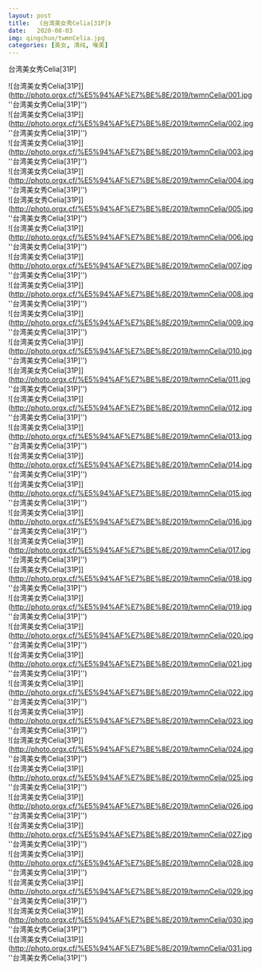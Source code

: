 ```yaml
---
layout: post
title:  《台湾美女秀Celia[31P]》
date:   2020-08-03
img: qingchun/twmnCelia.jpg
categories: [美女, 清纯, 唯美]
---
```


台湾美女秀Celia[31P]

![台湾美女秀Celia[31P]](http://photo.orgx.cf/%E5%94%AF%E7%BE%8E/2019/twmnCelia/001.jpg ''台湾美女秀Celia[31P]'') <br>
![台湾美女秀Celia[31P]](http://photo.orgx.cf/%E5%94%AF%E7%BE%8E/2019/twmnCelia/002.jpg ''台湾美女秀Celia[31P]'') <br>
![台湾美女秀Celia[31P]](http://photo.orgx.cf/%E5%94%AF%E7%BE%8E/2019/twmnCelia/003.jpg ''台湾美女秀Celia[31P]'') <br>
![台湾美女秀Celia[31P]](http://photo.orgx.cf/%E5%94%AF%E7%BE%8E/2019/twmnCelia/004.jpg ''台湾美女秀Celia[31P]'') <br>
![台湾美女秀Celia[31P]](http://photo.orgx.cf/%E5%94%AF%E7%BE%8E/2019/twmnCelia/005.jpg ''台湾美女秀Celia[31P]'') <br>
![台湾美女秀Celia[31P]](http://photo.orgx.cf/%E5%94%AF%E7%BE%8E/2019/twmnCelia/006.jpg ''台湾美女秀Celia[31P]'') <br>
![台湾美女秀Celia[31P]](http://photo.orgx.cf/%E5%94%AF%E7%BE%8E/2019/twmnCelia/007.jpg ''台湾美女秀Celia[31P]'') <br>
![台湾美女秀Celia[31P]](http://photo.orgx.cf/%E5%94%AF%E7%BE%8E/2019/twmnCelia/008.jpg ''台湾美女秀Celia[31P]'') <br>
![台湾美女秀Celia[31P]](http://photo.orgx.cf/%E5%94%AF%E7%BE%8E/2019/twmnCelia/009.jpg ''台湾美女秀Celia[31P]'') <br>
![台湾美女秀Celia[31P]](http://photo.orgx.cf/%E5%94%AF%E7%BE%8E/2019/twmnCelia/010.jpg ''台湾美女秀Celia[31P]'') <br>
![台湾美女秀Celia[31P]](http://photo.orgx.cf/%E5%94%AF%E7%BE%8E/2019/twmnCelia/011.jpg ''台湾美女秀Celia[31P]'') <br>
![台湾美女秀Celia[31P]](http://photo.orgx.cf/%E5%94%AF%E7%BE%8E/2019/twmnCelia/012.jpg ''台湾美女秀Celia[31P]'') <br>
![台湾美女秀Celia[31P]](http://photo.orgx.cf/%E5%94%AF%E7%BE%8E/2019/twmnCelia/013.jpg ''台湾美女秀Celia[31P]'') <br>
![台湾美女秀Celia[31P]](http://photo.orgx.cf/%E5%94%AF%E7%BE%8E/2019/twmnCelia/014.jpg ''台湾美女秀Celia[31P]'') <br>
![台湾美女秀Celia[31P]](http://photo.orgx.cf/%E5%94%AF%E7%BE%8E/2019/twmnCelia/015.jpg ''台湾美女秀Celia[31P]'') <br>
![台湾美女秀Celia[31P]](http://photo.orgx.cf/%E5%94%AF%E7%BE%8E/2019/twmnCelia/016.jpg ''台湾美女秀Celia[31P]'') <br>
![台湾美女秀Celia[31P]](http://photo.orgx.cf/%E5%94%AF%E7%BE%8E/2019/twmnCelia/017.jpg ''台湾美女秀Celia[31P]'') <br>
![台湾美女秀Celia[31P]](http://photo.orgx.cf/%E5%94%AF%E7%BE%8E/2019/twmnCelia/018.jpg ''台湾美女秀Celia[31P]'') <br>
![台湾美女秀Celia[31P]](http://photo.orgx.cf/%E5%94%AF%E7%BE%8E/2019/twmnCelia/019.jpg ''台湾美女秀Celia[31P]'') <br>
![台湾美女秀Celia[31P]](http://photo.orgx.cf/%E5%94%AF%E7%BE%8E/2019/twmnCelia/020.jpg ''台湾美女秀Celia[31P]'') <br>
![台湾美女秀Celia[31P]](http://photo.orgx.cf/%E5%94%AF%E7%BE%8E/2019/twmnCelia/021.jpg ''台湾美女秀Celia[31P]'') <br>
![台湾美女秀Celia[31P]](http://photo.orgx.cf/%E5%94%AF%E7%BE%8E/2019/twmnCelia/022.jpg ''台湾美女秀Celia[31P]'') <br>
![台湾美女秀Celia[31P]](http://photo.orgx.cf/%E5%94%AF%E7%BE%8E/2019/twmnCelia/023.jpg ''台湾美女秀Celia[31P]'') <br>
![台湾美女秀Celia[31P]](http://photo.orgx.cf/%E5%94%AF%E7%BE%8E/2019/twmnCelia/024.jpg ''台湾美女秀Celia[31P]'') <br>
![台湾美女秀Celia[31P]](http://photo.orgx.cf/%E5%94%AF%E7%BE%8E/2019/twmnCelia/025.jpg ''台湾美女秀Celia[31P]'') <br>
![台湾美女秀Celia[31P]](http://photo.orgx.cf/%E5%94%AF%E7%BE%8E/2019/twmnCelia/026.jpg ''台湾美女秀Celia[31P]'') <br>
![台湾美女秀Celia[31P]](http://photo.orgx.cf/%E5%94%AF%E7%BE%8E/2019/twmnCelia/027.jpg ''台湾美女秀Celia[31P]'') <br>
![台湾美女秀Celia[31P]](http://photo.orgx.cf/%E5%94%AF%E7%BE%8E/2019/twmnCelia/028.jpg ''台湾美女秀Celia[31P]'') <br>
![台湾美女秀Celia[31P]](http://photo.orgx.cf/%E5%94%AF%E7%BE%8E/2019/twmnCelia/029.jpg ''台湾美女秀Celia[31P]'') <br>
![台湾美女秀Celia[31P]](http://photo.orgx.cf/%E5%94%AF%E7%BE%8E/2019/twmnCelia/030.jpg ''台湾美女秀Celia[31P]'') <br>
![台湾美女秀Celia[31P]](http://photo.orgx.cf/%E5%94%AF%E7%BE%8E/2019/twmnCelia/031.jpg ''台湾美女秀Celia[31P]'') <br>
